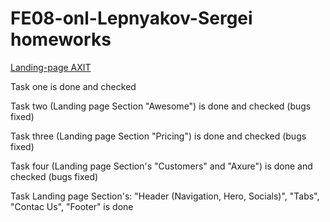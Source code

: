 # FE08-onl-Lepnyakov-Sergei homeworks

[Landing-page AXIT](https://Serj-L.github.io/FE08-wk-1-Lepnyakov-Sergei/landing-page/index.html)

Task one is done and checked

Task two (Landing page Section "Awesome") is done and checked (bugs fixed)

Task three (Landing page Section "Pricing") is done and checked (bugs fixed)

Task four (Landing page Section's "Customers" and "Axure") is done and checked (bugs fixed)

Task Landing page Section's: "Header (Navigation, Hero, Socials)", "Tabs", "Contac Us", "Footer" is done
